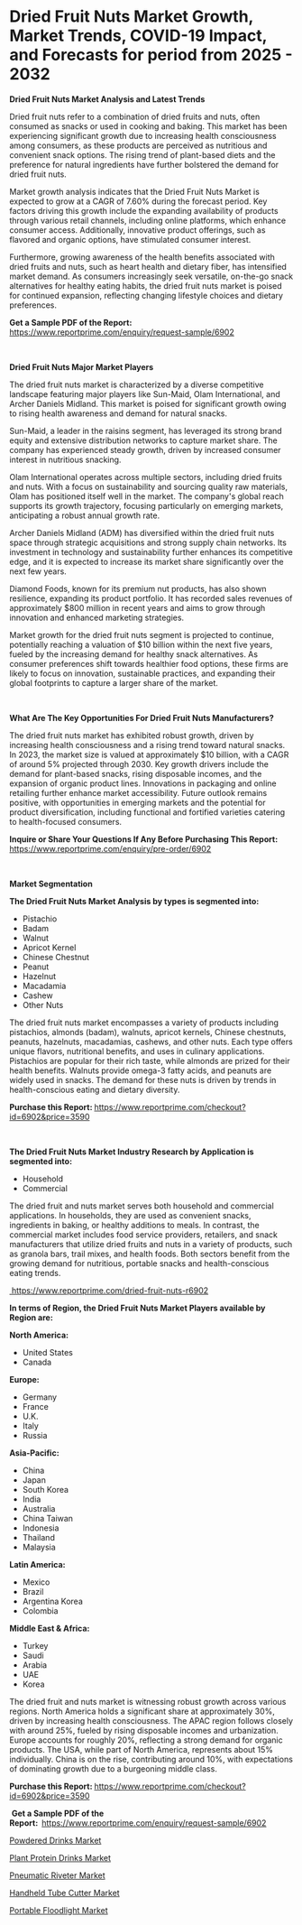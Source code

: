 <p><h1>Dried Fruit Nuts Market Growth, Market Trends, COVID-19 Impact, and Forecasts for period from 2025 - 2032</h1></p><p><strong>Dried Fruit Nuts Market Analysis and Latest Trends</strong></p>
<p><p>Dried fruit nuts refer to a combination of dried fruits and nuts, often consumed as snacks or used in cooking and baking. This market has been experiencing significant growth due to increasing health consciousness among consumers, as these products are perceived as nutritious and convenient snack options. The rising trend of plant-based diets and the preference for natural ingredients have further bolstered the demand for dried fruit nuts.</p><p>Market growth analysis indicates that the Dried Fruit Nuts Market is expected to grow at a CAGR of 7.60% during the forecast period. Key factors driving this growth include the expanding availability of products through various retail channels, including online platforms, which enhance consumer access. Additionally, innovative product offerings, such as flavored and organic options, have stimulated consumer interest.</p><p>Furthermore, growing awareness of the health benefits associated with dried fruits and nuts, such as heart health and dietary fiber, has intensified market demand. As consumers increasingly seek versatile, on-the-go snack alternatives for healthy eating habits, the dried fruit nuts market is poised for continued expansion, reflecting changing lifestyle choices and dietary preferences.</p></p>
<p><strong>Get a Sample PDF of the Report:&nbsp;</strong> <a href="https://www.reportprime.com/enquiry/request-sample/6902?utm_campaign=2263&utm_medium=2&utm_source=Github&utm_content=ia&utm_term=19032025&utm_id=dried-fruit-nuts">https://www.reportprime.com/enquiry/request-sample/6902</a></p>
<p>&nbsp;</p>
<p><strong>Dried Fruit Nuts Major Market Players</strong></p>
<p><p>The dried fruit nuts market is characterized by a diverse competitive landscape featuring major players like Sun-Maid, Olam International, and Archer Daniels Midland. This market is poised for significant growth owing to rising health awareness and demand for natural snacks.</p><p>Sun-Maid, a leader in the raisins segment, has leveraged its strong brand equity and extensive distribution networks to capture market share. The company has experienced steady growth, driven by increased consumer interest in nutritious snacking. </p><p>Olam International operates across multiple sectors, including dried fruits and nuts. With a focus on sustainability and sourcing quality raw materials, Olam has positioned itself well in the market. The company's global reach supports its growth trajectory, focusing particularly on emerging markets, anticipating a robust annual growth rate.</p><p>Archer Daniels Midland (ADM) has diversified within the dried fruit nuts space through strategic acquisitions and strong supply chain networks. Its investment in technology and sustainability further enhances its competitive edge, and it is expected to increase its market share significantly over the next few years.</p><p>Diamond Foods, known for its premium nut products, has also shown resilience, expanding its product portfolio. It has recorded sales revenues of approximately $800 million in recent years and aims to grow through innovation and enhanced marketing strategies.</p><p>Market growth for the dried fruit nuts segment is projected to continue, potentially reaching a valuation of $10 billion within the next five years, fueled by the increasing demand for healthy snack alternatives. As consumer preferences shift towards healthier food options, these firms are likely to focus on innovation, sustainable practices, and expanding their global footprints to capture a larger share of the market.</p></p>
<p>&nbsp;</p>
<p><strong>What Are The Key Opportunities For Dried Fruit Nuts Manufacturers?</strong></p>
<p><p>The dried fruit nuts market has exhibited robust growth, driven by increasing health consciousness and a rising trend toward natural snacks. In 2023, the market size is valued at approximately $10 billion, with a CAGR of around 5% projected through 2030. Key growth drivers include the demand for plant-based snacks, rising disposable incomes, and the expansion of organic product lines. Innovations in packaging and online retailing further enhance market accessibility. Future outlook remains positive, with opportunities in emerging markets and the potential for product diversification, including functional and fortified varieties catering to health-focused consumers.</p></p>
<p><strong>Inquire or Share Your Questions If Any Before Purchasing This Report:</strong> <a href="https://www.reportprime.com/enquiry/pre-order/6902?utm_campaign=2263&utm_medium=2&utm_source=Github&utm_content=ia&utm_term=19032025&utm_id=dried-fruit-nuts">https://www.reportprime.com/enquiry/pre-order/6902</a></p>
<p>&nbsp;</p>
<p><strong>Market Segmentation</strong></p>
<p><strong>The Dried Fruit Nuts Market Analysis by types is segmented into:</strong></p>
<p><ul><li>Pistachio</li><li>Badam</li><li>Walnut</li><li>Apricot Kernel</li><li>Chinese Chestnut</li><li>Peanut</li><li>Hazelnut</li><li>Macadamia</li><li>Cashew</li><li>Other Nuts</li></ul></p>
<p><p>The dried fruit nuts market encompasses a variety of products including pistachios, almonds (badam), walnuts, apricot kernels, Chinese chestnuts, peanuts, hazelnuts, macadamias, cashews, and other nuts. Each type offers unique flavors, nutritional benefits, and uses in culinary applications. Pistachios are popular for their rich taste, while almonds are prized for their health benefits. Walnuts provide omega-3 fatty acids, and peanuts are widely used in snacks. The demand for these nuts is driven by trends in health-conscious eating and dietary diversity.</p></p>
<p><strong>Purchase this Report:&nbsp;</strong><a href="https://www.reportprime.com/checkout?id=6902&price=3590&utm_campaign=2263&utm_medium=2&utm_source=Github&utm_content=ia&utm_term=19032025&utm_id=dried-fruit-nuts">https://www.reportprime.com/checkout?id=6902&price=3590</a></p>
<p>&nbsp;</p>
<p><strong>The Dried Fruit Nuts Market Industry Research by Application is segmented into:</strong></p>
<p><ul><li>Household</li><li>Commercial</li></ul></p>
<p><p>The dried fruit and nuts market serves both household and commercial applications. In households, they are used as convenient snacks, ingredients in baking, or healthy additions to meals. In contrast, the commercial market includes food service providers, retailers, and snack manufacturers that utilize dried fruits and nuts in a variety of products, such as granola bars, trail mixes, and health foods. Both sectors benefit from the growing demand for nutritious, portable snacks and health-conscious eating trends.</p></p>
<p><a href="https://www.reportprime.com/dried-fruit-nuts-r6902?utm_campaign=2263&utm_medium=2&utm_source=Github&utm_content=ia&utm_term=19032025&utm_id=dried-fruit-nuts">&nbsp;https://www.reportprime.com/dried-fruit-nuts-r6902</a></p>
<p><strong>In terms of Region, the Dried Fruit Nuts Market Players available by Region are:</strong></p>
<p>
    <p> <strong> North America: </strong>
        <ul>
            <li>United States</li>
            <li>Canada</li>
        </ul>
        </p> 
    <p> <strong> Europe: </strong>
        <ul>
            <li>Germany</li>
            <li>France</li>
            <li>U.K.</li>
            <li>Italy</li>
            <li>Russia</li>
        </ul>
        </p> 
    <p> <strong> Asia-Pacific: </strong>
        <ul>
            <li>China</li>
            <li>Japan</li>
            <li>South Korea</li>
            <li>India</li>
            <li>Australia</li>
            <li>China Taiwan</li>
            <li>Indonesia</li>
            <li>Thailand</li>
            <li>Malaysia</li>
        </ul>
        </p> 
    <p> <strong> Latin America: </strong>
        <ul>
            <li>Mexico</li>
            <li>Brazil</li>
            <li>Argentina Korea</li>
            <li>Colombia</li>
        </ul>
        </p> 
    <p> <strong> Middle East & Africa: </strong>
        <ul>
            <li>Turkey</li>
            <li>Saudi</li>
            <li>Arabia</li>
            <li>UAE</li>
            <li>Korea</li>
        </ul>
    </p>
    </p>
<p><p>The dried fruit and nuts market is witnessing robust growth across various regions. North America holds a significant share at approximately 30%, driven by increasing health consciousness. The APAC region follows closely with around 25%, fueled by rising disposable incomes and urbanization. Europe accounts for roughly 20%, reflecting a strong demand for organic products. The USA, while part of North America, represents about 15% individually. China is on the rise, contributing around 10%, with expectations of dominating growth due to a burgeoning middle class.</p></p>
<p><strong>Purchase this Report: </strong><a href="https://www.reportprime.com/checkout?id=6902&price=3590&utm_campaign=2263&utm_medium=2&utm_source=Github&utm_content=ia&utm_term=19032025&utm_id=dried-fruit-nuts">https://www.reportprime.com/checkout?id=6902&price=3590</a></p>
<p>&nbsp;<strong>Get a Sample PDF of the Report:&nbsp;&nbsp;</strong><a href="https://www.reportprime.com/enquiry/request-sample/6902?utm_campaign=2263&utm_medium=2&utm_source=Github&utm_content=ia&utm_term=19032025&utm_id=dried-fruit-nuts">https://www.reportprime.com/enquiry/request-sample/6902</a></p>
<p><strong></strong></p>
<p><p><a href="https://github.com/kielbledeni0/Market-Research-Report-List-1/blob/main/powdered-drinks-market.md?utm_campaign=2263&utm_medium=2&utm_source=Github&utm_content=ia&utm_term=19032025&utm_id=dried-fruit-nuts">Powdered Drinks Market</a></p><p><a href="https://github.com/ernierintzfu/Market-Research-Report-List-1/blob/main/plant-protein-drinks-market.md?utm_campaign=2263&utm_medium=2&utm_source=Github&utm_content=ia&utm_term=19032025&utm_id=dried-fruit-nuts">Plant Protein Drinks Market</a></p><p><a href="https://www.linkedin.com/pulse/pneumatic-riveter-market-revenue-forecast-based-industry-3ftjc?utm_campaign=2263&utm_medium=2&utm_source=Github&utm_content=ia&utm_term=19032025&utm_id=dried-fruit-nuts">Pneumatic Riveter Market</a></p><p><a href="https://www.linkedin.com/pulse/current-state-handheld-tube-cutter-market-size-trends-projected-bbvpc?utm_campaign=2263&utm_medium=2&utm_source=Github&utm_content=ia&utm_term=19032025&utm_id=dried-fruit-nuts">Handheld Tube Cutter Market</a></p><p><a href="https://www.linkedin.com/pulse/portable-floodlight-market-analysis-report-offers-forecast-trends-9ki8c?utm_campaign=2263&utm_medium=2&utm_source=Github&utm_content=ia&utm_term=19032025&utm_id=dried-fruit-nuts">Portable Floodlight Market</a></p></p>